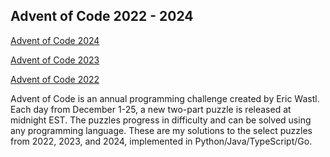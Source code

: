 ## Advent of Code 2022 - 2024

[Advent of Code 2024](https://adventofcode.com/) 

[Advent of Code 2023](https://adventofcode.com/2023)

[Advent of Code 2022](https://adventofcode.com/2022)

Advent of Code is an annual programming challenge created by Eric Wastl. Each day from December 1-25, a new two-part puzzle is released at midnight EST. The puzzles progress in difficulty and can be solved using any programming language.
These are my solutions to the select puzzles from 2022, 2023, and 2024, implemented in Python/Java/TypeScript/Go.